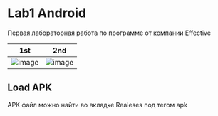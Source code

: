 # Lab1 Android
Первая лабораторная работа по программе от компании Effective

|1st                     |2nd                       |
|:----------------------------:|:---------------------------:|
|![image](https://github.com/DeVoytinc/DotaLab/assets/89654464/3568012c-1b42-4047-a80a-e15510287380)|![image](https://github.com/DeVoytinc/DotaLab/assets/89654464/ad6938ad-2e3d-472b-8ae7-338ca16d25b5)

## Load APK
APK файл можно найти во вкладке Realeses под тегом apk
